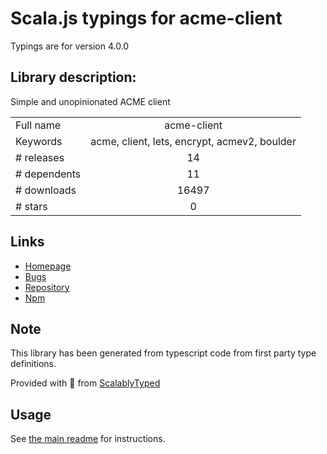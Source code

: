 
# Scala.js typings for acme-client

Typings are for version 4.0.0

## Library description:
Simple and unopinionated ACME client

|                    |                 |
| ------------------ | :-------------: |
| Full name          | acme-client |
| Keywords           | acme, client, lets, encrypt, acmev2, boulder |
| # releases         | 14 |
| # dependents       | 11 |
| # downloads        | 16497 |
| # stars            | 0 |

## Links
- [Homepage](https://github.com/publishlab/node-acme-client)
- [Bugs](https://github.com/publishlab/node-acme-client/issues)
- [Repository](https://github.com/publishlab/node-acme-client)
- [Npm](https://www.npmjs.com/package/acme-client)
    


## Note
This library has been generated from typescript code from first party type definitions.

Provided with :purple_heart: from [ScalablyTyped](https://github.com/oyvindberg/ScalablyTyped)

## Usage
See [the main readme](../../readme.md) for instructions.


